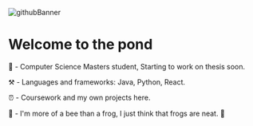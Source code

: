 ![githubBanner](https://github.com/user-attachments/assets/302368ee-dccb-4c77-944a-5cd941dba3f5)
# Welcome to the pond

📖 - Computer Science Masters student, Starting to work on thesis soon.

⚒️ - Languages and frameworks: Java, Python, React.

⏰ - Coursework and my own projects here.

🐝 - I'm more of a bee than a frog, I just think that frogs are neat. 🐸
